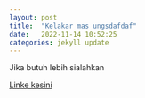 ```yaml
---
layout: post
title:  "Kelakar mas ungsdafdaf"
date:   2022-11-14 10:52:25 
categories: jekyll update
---
```

Jika butuh lebih sialahkan

[Linke kesini](https://hengkykurniawan.github.io/microeconomics2/)